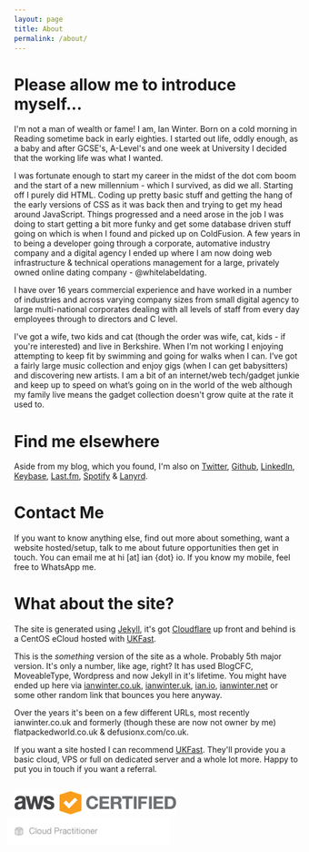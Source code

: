 ```yaml
---
layout: page
title: About
permalink: /about/
---
```


# Please allow me to introduce myself...

I'm not a man of wealth or fame! I am, Ian Winter. Born on a cold morning in Reading sometime back in early eighties. I started out life, oddly enough, as a baby and after GCSE's, A-Level's and one week at University I decided that the working life was what I wanted.

I was fortunate enough to start my career in the midst of the dot com boom and the start of a new millennium - which I survived, as did we all. Starting off I purely did HTML. Coding up pretty basic stuff and getting the hang of the early versions of CSS as it was back then and trying to get my head around JavaScript. Things progressed and a need arose in the job I was doing to start getting a bit more funky and get some database driven stuff going on which is when I found and picked up on ColdFusion. A few years in to being a developer going through a corporate, automative industry company and a digital agency I ended up where I am now doing web infrastructure &amp; technical operations management for a large, privately owned online dating company - @whitelabeldating.

I have over 16 years commercial experience and have worked in a number of industries and across varying company sizes from small digital agency to large multi-national corporates dealing with all levels of staff from every day employees through to directors and C level.

I've got a wife, two kids and cat (though the order was wife, cat, kids - if you're interested) and live in Berkshire. When I’m not working I enjoying attempting to keep fit by swimming and going for walks when I can. I’ve got a fairly large music collection and enjoy gigs (when I can get babysitters) and discovering new artists. I am a bit of an internet/web tech/gadget junkie and keep up to speed on what’s going on in the world of the web although my family live means the gadget collection doesn't grow quite at the rate it used to.

# Find me elsewhere

Aside from my blog, which you found, I'm also on
  [Twitter](https://twitter.com/ian_winter),
  [Github](https://github.com/ianwinter),
  [LinkedIn](https://www.linkedin.com/in/ianwinter),
  [Keybase](https://keybase.io/ian_winter),
  [Last.fm](http://www.last.fm/user/fpw),
  [Spotify](https://play.spotify.com/user/ianwinter) &amp;
  [Lanyrd](http://lanyrd.com/profile/ian_winter/).

# Contact Me
<span id="contact"> </span>

If you want to know anything else, find out more about something, want a website hosted/setup, talk to me about future opportunities then get in touch. You can email me at hi [at] ian {dot} io. If you know my mobile, feel free to WhatsApp me.

# What about the site?

The site is generated using [Jekyll](http://jekyllrb.com), it's got [Cloudflare](https://www.cloudflare.com) up front and behind is a CentOS eCloud hosted with [UKFast](https://www.ukfast.co.uk).

This is the _something_ version of the site as a whole. Probably 5th major version. It's only a number, like age, right? It has used BlogCFC, MoveableType, Wordpress and now Jekyll in it's lifetime. You might have ended up here via [ianwinter.co.uk](https://ianwinter.co.uk), [ianwinter.uk](https://ianwinter.uk), [ian.io](https://ian.io), [ianwinter.net](https://ianwinter.net) or some other random link that bounces you here anyway.

Over the years it's been on a few different URLs, most recently ianwinter.co.uk and formerly (though these are now not owner by me) flatpackedworld.co.uk &amp; defusionx.com/co.uk.

If you want a site hosted I can recommend [UKFast](https://www.ukfast.co.uk). They'll provide you a basic cloud, VPS or full on dedicated server and a whole lot more. Happy to put you in touch if you want a referral.

<div class="post-navigation" style="margin-top:30px;">
  <div style="float:left;">
    <img src="/assets/aws/AWS_Certified_Logo_294x230_Color.png" title="AWS Certified" /><br />
    <img src="/assets/aws/AWS_Certified_Logo__CloudPractitioner_294x230-Color.png" title="AWS Certified Cloud Practitioner" style="margin-left:-12px;" />
  </div>
  <div style="float:right;">
    <!-- UKFast's Partner Progamme Logo -->
    <script id="ukfast_partner_logo" type="text/javascript">
    (function() {
    	function ukfast_cnh_build_link(){
    		var l = document.createElement('a');
    		l.setAttribute('href', 'https://my.ukfast.co.uk/partner-programme/validate.php?key=uww5m1holvm&domain='+document.domain);
    		l.setAttribute('title', 'Partner Programme with UKFast');
    		var i = document.createElement('img');
    		i.setAttribute('src', 'https://my.ukfast.co.uk/images/logos/ukfast/ukfast_partner/100x44.jpg');
    		i.setAttribute('alt', 'UKFast Partner Logo');
    		l.appendChild(i);

    		var x = document.getElementById('ukfast_partner_logo');
    		x.parentNode.insertBefore(l, x);
    	}
    	if (window.attachEvent) { window.attachEvent('onload', ukfast_cnh_build_link); } else { window.addEventListener('load', ukfast_cnh_build_link, false); }
    })();
    </script>
  </div>
</div>
